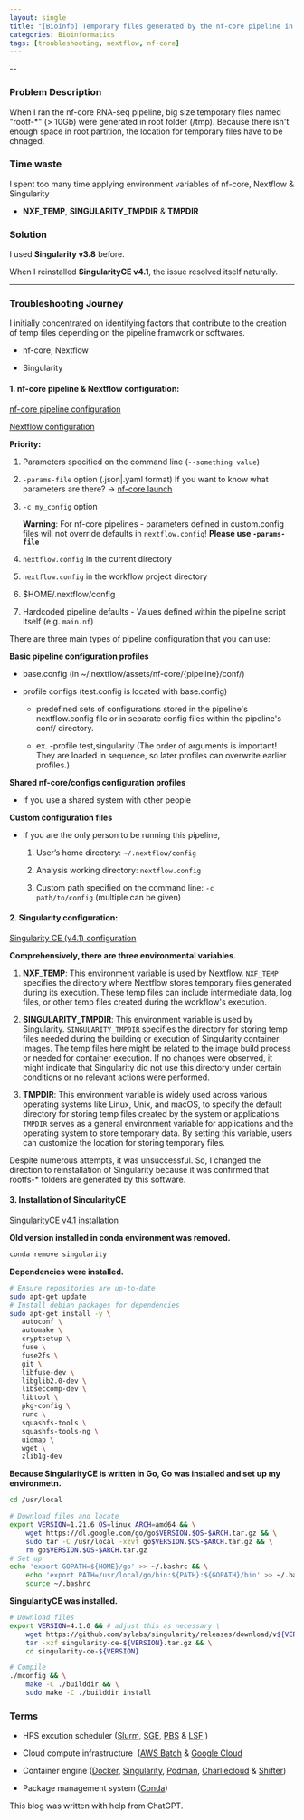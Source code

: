```yaml
---
layout: single
title: "[Bioinfo] Temporary files generated by the nf-core pipeline in root folder"
categories: Bioinformatics
tags: [troubleshooting, nextflow, nf-core]
---
```


--

### Problem Description

When I ran the nf-core RNA-seq pipeline, big size temporary files named "rootf-*" (> 10Gb) were generated in root folder (/tmp). Because there isn't enough space in root partition, the location for temporary files have to be chnaged.

### Time waste

I spent too many time applying environment variables of nf-core, Nextflow & Singularity

- **NXF_TEMP**, **SINGULARITY_TMPDIR** & **TMPDIR**

### Solution

I used **Singularity v3.8** before.

When I reinstalled **SingularityCE v4.1**, the issue resolved itself naturally.

---

### Troubleshooting Journey

I initially concentrated on identifying factors that contribute to the creation of temp files depending on the pipeline framwork or softwares.

- nf-core, Nextflow

- Singularity

#### 1. nf-core pipeline & Nextflow configuration:

[nf-core pipeline configuration](https://nf-co.re/docs/usage/configuration)

[Nextflow configuration](https://www.nextflow.io/docs/latest/config.html)

**Priority:**

1. Parameters specified on the command line (`--something value`)

2. `-params-file` option (.json|.yaml format)
   If you want to know what parameters are there? → [nf-core launch](https://oldsite.nf-co.re/launch)

3. `-c my_config` option
   
   **Warning**: For nf-core pipelines - parameters defined in custom.config files will not override defaults in `nextflow.config`! **Please use `-params-file`**

4. `nextflow.config` in the current directory

5. `nextflow.config` in the workflow project directory

6. $HOME/.nextflow/config

7. Hardcoded pipeline defaults - Values defined within the pipeline script itself (e.g. `main.nf`)

There are three main types of pipeline configuration that you can use:

**Basic pipeline configuration profiles**

- base.config (in ~/.nextflow/assets/nf-core/{pipeline}/conf/)

- profile configs (test.config is located with base.config)
  
  - predefined sets of configurations stored in the pipeline's nextflow.config file or in separate config files within the pipeline's conf/ directory.
  
  - ex. -profile test,singularity (The order of arguments is important! They are loaded in sequence, so later profiles can overwrite earlier profiles.)

**Shared nf-core/configs configuration profiles**

- If you use a shared system with other people

**Custom configuration files**

- If you are the only person to be running this pipeline,
  
  1. User’s home directory: `~/.nextflow/config`
  
  2. Analysis working directory: `nextflow.config`
  
  3. Custom path specified on the command line: `-c path/to/config` (multiple can be given)

#### 2. Singularity configuration:

[Singularity CE (v4.1) configuration](https://docs.sylabs.io/guides/4.1/admin-guide/configfiles.html)

**Comprehensively, there are three environmental variables.**

1. **NXF_TEMP**: This environment variable is used by Nextflow. `NXF_TEMP` specifies the directory where Nextflow stores temporary files generated during its execution. These temp files can include intermediate data, log files, or other temp files created during the workflow's execution.

2. **SINGULARITY_TMPDIR**: This environment variable is used by Singularity. `SINGULARITY_TMPDIR` specifies the directory for storing temp files needed during the building or execution of Singularity container images. The temp files here might be related to the image build process or needed for container execution. If no changes were observed, it might indicate that Singularity did not use this directory under certain conditions or no relevant actions were performed.

3. **TMPDIR**: This environment variable is widely used across various operating systems like Linux, Unix, and macOS, to specify the default directory for storing temp files created by the system or applications. `TMPDIR` serves as a general environment variable for applications and the operating system to store temporary data. By setting this variable, users can customize the location for storing temporary files.

Despite numerous attempts, it was unsuccessful. So, I changed the direction to reinstallation of Singularity because it was confirmed that rootfs-* folders are generated by this software.

#### 3. Installation of SincularityCE

[SingularityCE v4.1 installation](https://docs.sylabs.io/guides/4.1/admin-guide/installation.html)

**Old version installed in conda environment was removed.**

```bash
conda remove singularity
```

**Dependencies were installed.**

```bash
# Ensure repositories are up-to-date
sudo apt-get update
# Install debian packages for dependencies
sudo apt-get install -y \
   autoconf \
   automake \
   cryptsetup \
   fuse \
   fuse2fs \
   git \
   libfuse-dev \
   libglib2.0-dev \
   libseccomp-dev \
   libtool \
   pkg-config \
   runc \
   squashfs-tools \
   squashfs-tools-ng \
   uidmap \
   wget \
   zlib1g-dev
```

**Because SingularityCE is written in Go, Go was installed and set up my environmetn.**

```bash
cd /usr/local

# Download files and locate 
export VERSION=1.21.6 OS=linux ARCH=amd64 && \
    wget https://dl.google.com/go/go$VERSION.$OS-$ARCH.tar.gz && \
    sudo tar -C /usr/local -xzvf go$VERSION.$OS-$ARCH.tar.gz && \
    rm go$VERSION.$OS-$ARCH.tar.gz
# Set up 
echo 'export GOPATH=${HOME}/go' >> ~/.bashrc && \
    echo 'export PATH=/usr/local/go/bin:${PATH}:${GOPATH}/bin' >> ~/.bashrc && \
    source ~/.bashrc
```

**SingularityCE was installed.**

```bash
# Download files
export VERSION=4.1.0 && # adjust this as necessary \
    wget https://github.com/sylabs/singularity/releases/download/v${VERSION}/singularity-ce-${VERSION}.tar.gz && \
    tar -xzf singularity-ce-${VERSION}.tar.gz && \
    cd singularity-ce-${VERSION} 

# Compile
./mconfig && \
    make -C ./builddir && \
    sudo make -C ./builddir install
```

### Terms

- HPS excution scheduler ([Slurm](https://slurm.schedmd.com/quickstart.html), [SGE](https://docs.oracle.com/cd/E19680-01/html/821-1541/ciagcgha.html#scrolltoc), [PBS](https://www.openpbs.org/) & [LSF](https://www.ibm.com/support/knowledgecenter/en/SSWRJV_10.1.0/lsf_welcome/lsf_welcome.html) )

- Cloud compute infrastructure  ([AWS Batch](https://aws.amazon.com/batch/) & [Google Cloud](https://cloud.google.com/)

- Container engine ([Docker](https://www.docker.com/), [Singularity](https://sylabs.io/), [Podman](https://podman.io/), [Charliecloud](https://hpc.github.io/charliecloud/) & [Shifter](https://www.nersc.gov/research-and-development/user-defined-images/))

- Package management system ([Conda](https://docs.conda.io/en/latest/))

This blog was written with help from ChatGPT.